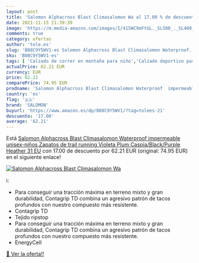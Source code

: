 ```yaml
---
layout: post
title: 'Salomon Alphacross Blast Climasalomon Wa al 17.00 % de descuento'
date: 2021-11-15 21:39:39
image: 'https://m.media-amazon.com/images/I/415WC9mFtGL._SL500_._SL400_.jpg'
comments: true
category: ofertas
author: 'tole.es'
slug: 'B08C9Y5WV1-es Salomon Alphacross Blast Climasalomon Waterproof...'
sku: 'B08C9Y5WV1-es'
tags: [ 'Calzado de correr en montaña para niño','Calzado deportivo para niño','Calzados de running para niño','Zapatillas y calzado deportivo para Niño','Zapatos','Zapatos - Niños','Zapatos y complementos','salomon','zapatos', ]
actualPrice: 62.21 EUR
currency: EUR
price: 62.21
comparePrice: 74.95 EUR
prodname: 'Salomon Alphacross Blast Climasalomon Waterproof  impermeable  unisex-niños Zapatos de trail running  Violeta  Plum Caspia/Black/Purple Heather   31 EU'
country: 'es'
flag: '🇪🇸'
brand: 'SALOMON'
buyurl: 'https://www.amazon.es/dp/B08C9Y5WV1/?tag=tolees-21'
descuento: '17.00'
average: '62.21'
---
```


Está [Salomon Alphacross Blast Climasalomon Waterproof  impermeable  unisex-niños Zapatos de trail running  Violeta  Plum Caspia/Black/Purple Heather   31 EU](https://www.amazon.es/dp/B08C9Y5WV1/?tag=tolees-21) con 17.00 de descuento por 62.21 EUR (original: 74.95 EUR) en el siguiente enlace!

[![Salomon Alphacross Blast Climasalomon Wa](https://m.media-amazon.com/images/I/415WC9mFtGL._SL500_._SL400_.jpg)](https://www.amazon.es/dp/B08C9Y5WV1/?tag=tolees-21)

ℹ️:

- Para conseguir una tracción máxima en terreno mixto y gran durabilidad, Contagrip TD combina un agresivo patrón de tacos profundos con nuestro compuesto más resistente.
- Contagrip TD
- Tejido ripstop
- Para conseguir una tracción máxima en terreno mixto y gran durabilidad, Contagrip TD combina un agresivo patrón de tacos profundos con nuestro compuesto más resistente.
- EnergyCell

[🛒 Ver la oferta!!](https://www.amazon.es/dp/B08C9Y5WV1/?tag=tolees-21)
